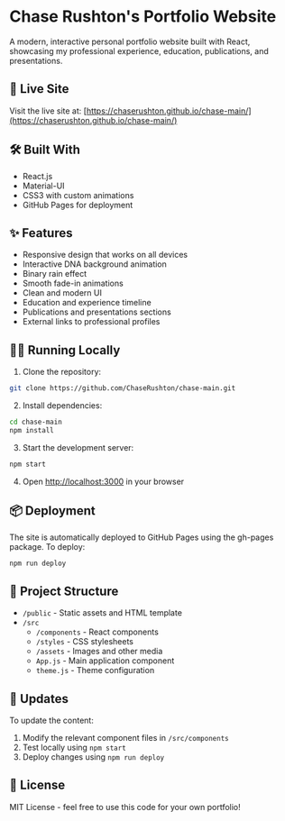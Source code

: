 # Chase Rushton's Portfolio Website

A modern, interactive personal portfolio website built with React, showcasing my professional experience, education, publications, and presentations.

## 🚀 Live Site

Visit the live site at: [https://chaserushton.github.io/chase-main/](https://chaserushton.github.io/chase-main/)

## 🛠️ Built With

- React.js
- Material-UI
- CSS3 with custom animations
- GitHub Pages for deployment

## ✨ Features

- Responsive design that works on all devices
- Interactive DNA background animation
- Binary rain effect
- Smooth fade-in animations
- Clean and modern UI
- Education and experience timeline
- Publications and presentations sections
- External links to professional profiles

## 🏃‍♂️ Running Locally

1. Clone the repository:
```bash
git clone https://github.com/ChaseRushton/chase-main.git
```

2. Install dependencies:
```bash
cd chase-main
npm install
```

3. Start the development server:
```bash
npm start
```

4. Open [http://localhost:3000](http://localhost:3000) in your browser

## 📦 Deployment

The site is automatically deployed to GitHub Pages using the gh-pages package. To deploy:

```bash
npm run deploy
```

## 📁 Project Structure

- `/public` - Static assets and HTML template
- `/src`
  - `/components` - React components
  - `/styles` - CSS stylesheets
  - `/assets` - Images and other media
  - `App.js` - Main application component
  - `theme.js` - Theme configuration

## 🔄 Updates

To update the content:
1. Modify the relevant component files in `/src/components`
2. Test locally using `npm start`
3. Deploy changes using `npm run deploy`

## 📄 License

MIT License - feel free to use this code for your own portfolio!
